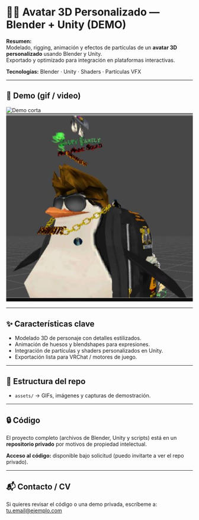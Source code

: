 # 🧑‍🎨 Avatar 3D Personalizado — Blender + Unity (DEMO)

**Resumen:**  
Modelado, rigging, animación y efectos de partículas de un **avatar 3D personalizado** usando Blender y Unity.  
Exportado y optimizado para integración en plataformas interactivas.

**Tecnologías:** Blender · Unity · Shaders · Partículas VFX

---

## 🎥 Demo (gif / video)
![Demo corta](assets/penguin.gif)
![Captura alternativa](assets/penguinscreenshoot.JPG)



---

## ✨ Características clave
- Modelado 3D de personaje con detalles estilizados.  
- Animación de huesos y blendshapes para expresiones.  
- Integración de partículas y shaders personalizados en Unity.  
- Exportación lista para VRChat / motores de juego.  

---

## 📂 Estructura del repo
- `assets/` → GIFs, imágenes y capturas de demostración.  
  

---

## 🔒 Código
El proyecto completo (archivos de Blender, Unity y scripts) está en un **repositorio privado** por motivos de propiedad intelectual.  

**Acceso al código:** disponible bajo solicitud (puedo invitarte a ver el repo privado).  

---

## 📬 Contacto / CV
Si quieres revisar el código o una demo privada, escríbeme a: tu.email@ejemplo.com  

